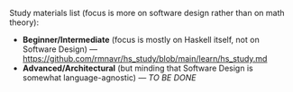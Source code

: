 Study materials list (focus is more on software design rather than on math theory):
* **Beginner/Intermediate** (focus is mostly on Haskell itself, not on Software Design) — https://github.com/rmnavr/hs_study/blob/main/learn/hs_study.md
* **Advanced/Architectural** (but minding that Software Design is somewhat language-agnostic) — *TO BE DONE*
